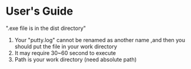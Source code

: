 # User's Guide

".exe file is in the dist directory"

1. Your "putty.log" cannot be renamed as another name ,and then you should put the file in your work directory
2. It may require 30~60 second to execute
3. Path is your work directory (need absolute path)
